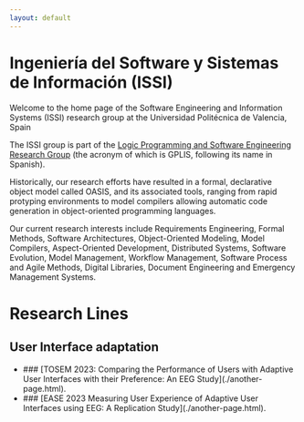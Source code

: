```yaml
---
layout: default
---
```


# Ingeniería del Software y Sistemas de Información (ISSI)

Welcome to the home page of the Software Engineering and Information Systems (ISSI) research group at the Universidad Politécnica de Valencia, Spain 

The ISSI group is part of the [Logic Programming and Software Engineering Research Group](http://www.dsic.upv.es/users/elp/gplis.html) (the acronym of which is GPLIS, following its name in Spanish).

Historically, our research efforts have resulted in  a formal, declarative object model called OASIS, and its associated tools, ranging from rapid protyping environments to model compilers allowing automatic code generation in object-oriented programming languages.

Our current research interests include Requirements Engineering, Formal Methods, Software Architectures, Object-Oriented Modeling, Model Compilers, Aspect-Oriented Development, Distributed Systems, Software Evolution, Model Management, Workflow Management, Software Process and Agile Methods, Digital Libraries, Document Engineering and Emergency Management Systems.

# Research Lines

## User Interface adaptation
<ul>
  <li> ### [TOSEM 2023: Comparing the Performance of Users with Adaptive User Interfaces with their Preference: An EEG Study](./another-page.html).</li>
  <li> ### [EASE 2023 Measuring User Experience of Adaptive User Interfaces using EEG: A Replication Study](./another-page.html).</li>
</ul>



